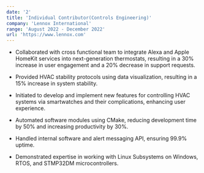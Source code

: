 ```yaml
---
date: '2'
title: 'Individual Contributor(Controls Engineering)'
company: 'Lennox International'
range: 'August 2022 - December 2022'
url: 'https://www.lennox.com'
---
```


- Collaborated with cross functional team to integrate Alexa and Apple HomeKit services into next-generation thermostats, resulting in a 30% increase in user engagement and a 20% decrease in support requests.

- Provided HVAC stability protocols using data visualization, resulting in a 15% increase in system stability.

- Initiated to develop and implement new features for controlling HVAC systems via smartwatches and their
  complications, enhancing user experience.

- Automated software modules using CMake, reducing development time by 50% and increasing productivity by
  30%.

- Handled internal software and alert messaging API, ensuring 99.9% uptime.

- Demonstrated expertise in working with Linux Subsystems on Windows, RTOS, and STMP32DM microcontrollers.
